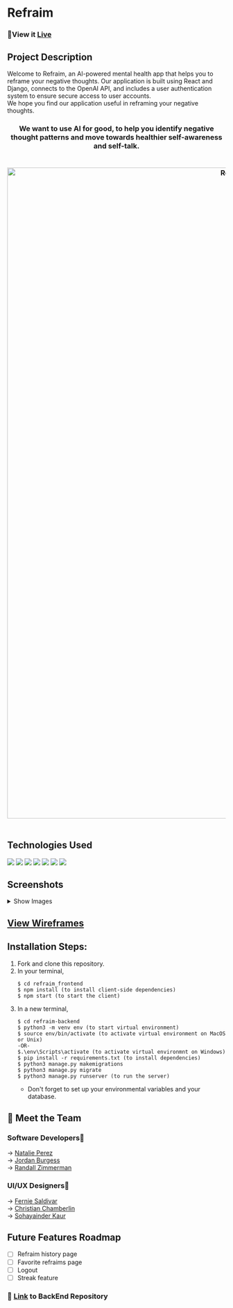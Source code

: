 # Refraim
<h3>💫View it <a href="https://refraim.netlify.app/">Live</a></h3>
<h2> Project Description</h2>
Welcome to Refraim, an AI-powered mental health app that helps you to reframe your negative thoughts. Our application is built using React and Django, connects to the OpenAI API, and includes a user authentication system to ensure secure access to user accounts.

<br>
We hope you find our application useful in reframing your negative thoughts.

<h3 quote align='center'>We want to use AI for good, to help you identify negative thought patterns and move towards healthier self-awareness and self-talk. </br>
<br>
<br>

<img width="1500" alt="Refraim: A mental health app that reframes your negative thoughts" src="https://i.imgur.com/f5LdMDA.png">
<br></br>
<h2>Technologies Used </h2>
<p>
            <img src="https://img.shields.io/badge/react-%2320232a.svg?style=for-the-badge&logo=react&logoColor=%2361DAFB"/>
            <img src="https://img.shields.io/badge/Django-092E20?style=for-the-badge&logo=django&logoColor=white"/>       
            <img src="https://img.shields.io/badge/javascript-%23323330.svg?style=for-the-badge&logo=javascript&logoColor=%23F7DF1E"/>
            <img src="https://img.shields.io/badge/Python-3776AB?style=for-the-badge&logo=python&logoColor=white"/>
            <img src="https://img.shields.io/badge/node.js-6DA55F?style=for-the-badge&logo=node.js&logoColor=white"/>
            <img src="https://img.shields.io/badge/Material--UI-0081CB?style=for-the-badge&logo=material-ui&logoColor=white"/>           
            <img src="https://img.shields.io/badge/PostgreSQL-316192?style=for-the-badge&logo=postgresql&logoColor=white"/>
</p>

<h2>Screenshots</h2>
<details>
    <summary>Show Images</summary>
        <div>
            <h3>Getting Started<br/>
<img width="300" alt="Screen Shot 2023-03-19 at 8 15 06 PM" src="https://i.imgur.com/sDntLBY.png">
<img width="300" alt="Screen Shot 2023-03-19 at 8 15 13 PM" src="https://i.imgur.com/ehUkwXc.png"><br/>
                        <h3>Starting a Refraim Session<br/>
<img width="300" alt="Screen Shot 2023-03-19 at 8 16 22 PM" src="https://i.imgur.com/G6A3gtj.png">
<img width="300" alt="Screen Shot 2023-03-19 at 8 16 38 PM" src="https://i.imgur.com/eEJ0IOj.png">
                                    <h3>Receiving an AI Response<br/>
<img width="300" alt="Screen Shot 2023-03-19 at 8 24 58 PM" src="https://i.imgur.com/Y0KoDbo.pngg">
<img width="300" alt="Screen Shot 2023-03-19 at 8 25 18 PM" src="https://i.imgur.com/gdf9upw.png">

  </details>


<h2> <a href="https://www.figma.com/file/KtIfB6WF0m3YrHgaANraHA/Refraim-%2F-research%2F?type=design&node-id=38-475&mode=design">View Wireframes</a></h3>

## Installation Steps: 
<ol>
<li>Fork and clone this repository.

</li>
<li>In your terminal, 
</li>

```
$ cd refraim_frontend
$ npm install (to install client-side dependencies)
$ npm start (to start the client)
```

<li>
In a new terminal, 
</li>

```
$ cd refraim-backend
$ python3 -m venv env (to start virtual environment)
$ source env/bin/activate (to activate virtual environment on MacOS or Unix)
-OR-
$.\env\Scripts\activate (to activate virtual environmnt on Windows)
$ pip install -r requirements.txt (to install dependencies)
$ python3 manage.py makemigrations
$ python3 manage.py migrate
$ python3 manage.py runserver (to run the server)
```
* Don't forget to set up your environmental variables and your database.

</ol>

## 👋 Meet the Team
### Software Developers📱
→ <a href="https://github.com/npereznyc">Natalie Perez</a><br>
→ <a href="https://github.com/Jordan-Burgess">Jordan Burgess</a><br>
→ <a href="https://github.com/rmzimmerman98">Randall Zimmerman</a><br>


### UI/UX Designers🎨
→ <a href="https://www.linkedin.com/in/ferniesaldivar/">Fernie Saldivar</a><br>
→ <a href="https://www.linkedin.com/in/christian-chamberlin/">Christian Chamberlin</a><br>
→ <a href="https://www.linkedin.com/in/sohaya/">Sohayainder Kaur</a>
            
## Future Features Roadmap 
- [ ] Refraim history page
- [ ] Favorite refraims page
- [ ] Logout
- [ ] Streak feature

<h3>🔗 <a href="https://github.com/rmzimmerman98/refraim-backend">Link</a> to BackEnd Repository</h3>